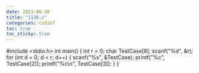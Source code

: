 ```yaml
---
date: 2021-06-30
title: "1136.c"
categories: codinf
toc: true  
toc_sticky: true 
---
```


#include <stdio.h>
int main() {
	int r = 0;
	char TestCase[8];
	scanf("%d", &r);
	for (int d = 0; d < r; d++) {
		scanf("%s", &TestCase);
		printf("%c", TestCase[2]);
		printf("%c\n", TestCase[3]);
	}
}